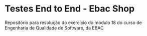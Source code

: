 # Testes End to End - Ebac Shop

Repositório para resolução do exercício do módulo 18 do curso de Engenharia de Qualidade de Software, da EBAC